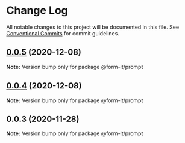 # Change Log

All notable changes to this project will be documented in this file.
See [Conventional Commits](https://conventionalcommits.org) for commit guidelines.

## [0.0.5](https://github.com/imcuttle/form-it/compare/v0.0.4...v0.0.5) (2020-12-08)

**Note:** Version bump only for package @form-it/prompt

## [0.0.4](https://github.com/imcuttle/form-it/compare/v0.0.3...v0.0.4) (2020-12-08)

**Note:** Version bump only for package @form-it/prompt

## 0.0.3 (2020-11-28)

**Note:** Version bump only for package @form-it/prompt
